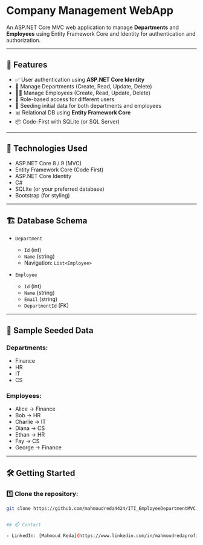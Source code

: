 # Company Management WebApp

An ASP.NET Core MVC web application to manage **Departments** and **Employees** using Entity Framework Core and Identity for authentication and authorization.

---

## 🚀 Features

- ✅ User authentication using **ASP.NET Core Identity**
- 🏢 Manage Departments (Create, Read, Update, Delete)
- 👨‍💼 Manage Employees (Create, Read, Update, Delete)
- 🔐 Role-based access for different users
- 💾 Seeding initial data for both departments and employees
- 📊 Relational DB using **Entity Framework Core**
- 📦 Code-First with SQLite (or SQL Server)

---

## 🧱 Technologies Used

- ASP.NET Core 8 / 9 (MVC)
- Entity Framework Core (Code First)
- ASP.NET Core Identity
- C#
- SQLite (or your preferred database)
- Bootstrap (for styling)

---

## 🏗️ Database Schema

- `Department`
  - `Id` (int)
  - `Name` (string)
  - Navigation: `List<Employee>`

- `Employee`
  - `Id` (int)
  - `Name` (string)
  - `Email` (string)
  - `DepartmentId` (FK)

---

## 🧪 Sample Seeded Data

### Departments:
- Finance
- HR
- IT
- CS

### Employees:
- Alice → Finance  
- Bob → HR  
- Charlie → IT  
- Diana → CS  
- Ethan → HR  
- Fay → CS  
- George → Finance

---

## 🛠️ Getting Started

### 1️⃣ Clone the repository:
```bash
git clone https://github.com/mahmoudreda4424/ITI_EmployeeDepartmentMVC.git


## 📫 Contact

- LinkedIn: [Mahmoud Reda](https://www.linkedin.com/in/mahmoudredaprofile/)
